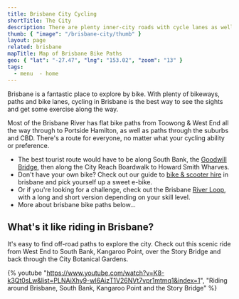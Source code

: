 ```yaml
---
title: Brisbane City Cycling
shortTitle: The City
description: There are plenty inner-city roads with cycle lanes as well as key arterial cycle links to get from the suburbs into the city. These include the Bicentennial Bikeway, the South East Freeway Bikeway, and the Normanby Cycleway Link.
thumb: { "image": "/brisbane-city/thumb" }
layout: page
related: brisbane
mapTitle: Map of Brisbane Bike Paths
geo: { "lat": "-27.47", "lng": "153.02", "zoom": "13" }
tags:
  - menu  - home
---
```


Brisbane is a fantastic place to explore by bike. With plenty of bikeways, paths and bike lanes, cycling in Brisbane is the best way to see the sights and get some exercise along the way.

Most of the Brisbane River has flat bike paths from Toowong & West End all the way through to Portside Hamilton, as well as paths through the suburbs and CBD. There's a route for everyone, no matter what your cycling ability or preference.

- The best tourist route would have to be along South Bank, the [Goodwill Bridge](goodwill-bridge), then along the City Reach Boardwalk to Howard Smith Wharves.
- Don't have your own bike? Check out our guide to [bike & scooter hire](bike-hire-in-brisbane) in brisbane and pick yourself up a sweet e-bike.
- Or if you're looking for a challenge, check out the Brisbane [River Loop](river-loop), with a long and short version depending on your skill level.
- More about brisbane bike paths below…

## What's it like riding in Brisbane?

It's easy to find off-road paths to explore the city. Check out this scenic ride from West End to South Bank, Kangaroo Point, over the Story Bridge and back through the City Botanical Gardens.

{% youtube "https://www.youtube.com/watch?v=K8-k3Qt0sLw&list=PLNAiXhy9-wI6AizT1V26NVt7vpr1mtmq1&index=1", "Riding around Brisbane, South Bank, Kangaroo Point and the Story Bridge" %}
